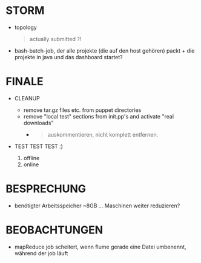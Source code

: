 # STORM #

* topology
  > actually submitted ?!

* bash-batch-job, der alle projekte (die auf den host gehören) packt + die projekte in java und das dashboard startet?

# FINALE #
* CLEANUP
  * remove tar.gz files etc. from puppet directories
  * remove "local test" sections from init.pp's and activate "real downloads"
    * > auskommentieren, nicht komplett entfernen.
  
* TEST TEST TEST :)
  1. offline
  2. online

# BESPRECHUNG #
* benötigter Arbeitsspeicher ~8GB ... Maschinen weiter reduzieren?


# BEOBACHTUNGEN #
* mapReduce job scheitert, wenn flume gerade eine Datei umbenennt, während der job läuft
